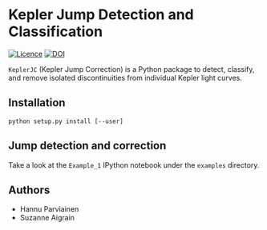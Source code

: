 Kepler Jump Detection and Classification
========================================

[![Licence](http://img.shields.io/badge/license-GPLv3-blue.svg?style=flat)](http://www.gnu.org/licenses/gpl-3.0.html)
[![DOI](https://zenodo.org/badge/5871/hpparvi/PyTransit.svg)](https://zenodo.org/badge/latestdoi/5871/hpparvi/PyTransit)

`KeplerJC` (Kepler Jump Correction) is a Python package to detect, classify, and remove isolated
discontinuities from individual Kepler light curves.

Installation
------------

    python setup.py install [--user]


Jump detection and correction
-----------------------------

Take a look at the `Example_1` IPython notebook under the `examples` directory. 


Authors
-------

- Hannu Parviainen
- Suzanne Aigrain


